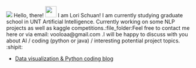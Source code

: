 <img src="https://github.com/LoriSchuan-dev/lovetheworld/blob/master/readmepic1%20(1).jpg">
Hello, there! <img src="https://raw.githubusercontent.com/MartinHeinz/MartinHeinz/master/wave.gif" width="30px">
I am Lori Schuan! I am currently studying graduate school in UNT Artificial Intelligence. Currently working on some NLP projects as well as kaggle competitions.:file_folder:Feel free to contact me here or via email: vooloaa@gmail.com .I will be happy to discuss with you about AI / coding (python or java) / interesting potential project topics. :shipit:

- [Data visualization & Python coding blog](https://dev.to/lorischuandev) 
